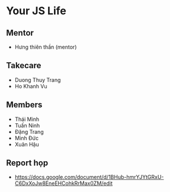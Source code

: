 # Your JS Life

## Mentor

- Hưng thiên thần (mentor)

## Takecare

- Duong Thuy Trang
- Ho Khanh Vu

## Members

- Thái Minh
- Tuấn Ninh
- Đặng Trang
- Minh Đức
- Xuân Hậu

## Report họp

- https://docs.google.com/document/d/1BHub-hmrYJYtGRxU-C6DxXoJw8EneEHCohkRrMax0ZM/edit
